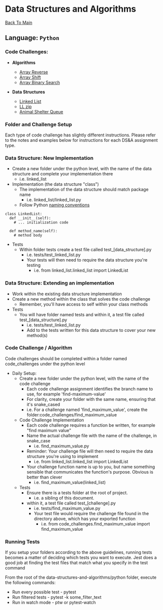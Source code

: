 # Data Structures and Algorithms

[Back To Main](../README.md)

## Language: `Python`

### Code Challenges:
- **Algorithms**
  - [Array Reverse](array_reverse/README.md)
  - [Array Shift](array-shift/README.md)
  - [Array Binary Search](array_binary_search/README.md)


- **Data Structures**
  - [Linked List](data_structures/linked_list/README.md)
  - [LL zip](ll_zip/README.md)
  - [Animal Shelter Queue](fifo_animal_shelter/README.md)

### Folder and Challenge Setup

Each type of code challenge has slightly different instructions. Please refer to the notes and examples below for instructions for each DS&A assignment type.

### Data Structure: New Implementation

- Create a new folder under the python level, with the name of the data structure and complete your implementation there
  - i.e. linked_list
- Implementation (the data structure "class")
  - The implementation of the data structure should match package name
    - i.e. linked_list/linked_list.py
  - Follow Python [naming conventions](https://www.python.org/dev/peps/pep-0008/#naming-conventions)

```
class LinkedList:
  def __init__(self):
    # ... initialization code

  def method_name(self):
    # method body
```

- Tests
  - Within folder tests create a test file called test_[data_structure].py
    - i.e. tests/test_linked_list.py
    - Your tests will then need to require the data structure you're testing
      - i.e. from linked_list.linked_list import LinkedList

### Data Structure: Extending an implementation

- Work within the existing data structure implementation
- Create a new method within the class that solves the code challenge
  - Remember, you'll have access to self within your class methods
- Tests
  - You will have folder named tests and within it, a test file called test_[data_structure].py
    - i.e. tests/test_linked_list.py
    - Add to the tests written for this data structure to cover your new method(s)

### Code Challenge / Algorithm

Code challenges should be completed within a folder named code_challenges under the python level

- Daily Setup:
  - Create a new folder under the python level, with the name of the code challenge
    - Each code challenge assignment identifies the branch name to use, for example 'find-maximum-value'
    - For clarity, create your folder with the same name, ensuring that it's snake_cased
    - i.e. For a challenge named 'find_maximum_value', create the folder:code_challenges/find_maximum_value
  - Code Challenge Implementation
    - Each code challenge requires a function be written, for example "find maximum value"
    - Name the actual challenge file with the name of the challenge, in snake_case
      - i.e. find_maximum_value.py
    - Reminder: Your challenge file will then need to require the data structure you're using to implement
      - i.e. from linked_list.linked_list import LinkedList
    - Your challenge function name is up to you, but name something sensible that communicates the function's purpose. Obvious is better than clever
      - i.e. find_maximum_value(linked_list)
  - Tests
    - Ensure there is a tests folder at the root of project.
      - i.e. a sibling of this document.
    - within it, a test file called test_[challenge].py
      - i.e. tests/find_maximum_value.py
      - Your test file would require the challenge file found in the directory above, which has your exported function
        - i.e. from code_challenges.find_maximum_value import find_maximum_value

### Running Tests

If you setup your folders according to the above guidelines, running tests becomes a matter of deciding which tests you want to execute. Jest does a good job at finding the test files that match what you specify in the test command

From the root of the data-structures-and-algorithms/python folder, execute the following commands:

- Run every possible test - pytest
- Run filtered tests - pytest -k some_filter_text
- Run in watch mode - ptw or pytest-watch
